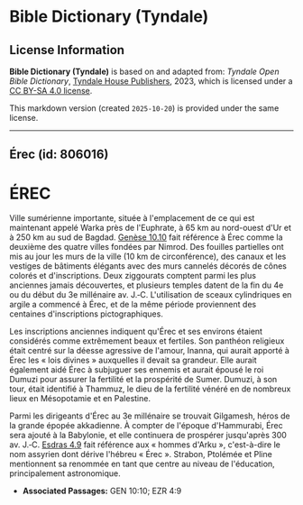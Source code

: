 # Bible Dictionary (Tyndale)

## License Information

**Bible Dictionary (Tyndale)** is based on and adapted from: _Tyndale Open Bible Dictionary_, [Tyndale House Publishers](https://tyndaleopenresources.com/), 2023, which is licensed under a [CC BY-SA 4.0 license](https://creativecommons.org/licenses/by-sa/4.0/legalcode.en).

This markdown version (created `2025-10-20`) is provided under the same license.



--------------------------------

## Érec (id: 806016)

ÉREC
====

Ville sumérienne importante, située à l'emplacement de ce qui est maintenant appelé Warka près de l'Euphrate, à 65 km au nord\-ouest d'Ur et à 250 km au sud de Bagdad. [Genèse 10\.10](https://ref.ly/Gen10:10) fait référence à Érec comme la deuxième des quatre villes fondées par Nimrod. Des fouilles partielles ont mis au jour les murs de la ville (10 km de circonférence), des canaux et les vestiges de bâtiments élégants avec des murs cannelés décorés de cônes colorés et d'inscriptions. Deux ziggourats comptent parmi les plus anciennes jamais découvertes, et plusieurs temples datent de la fin du 4e ou du début du 3e millénaire av. J.‑C. L'utilisation de sceaux cylindriques en argile a commencé à Érec, et de la même période proviennent des centaines d'inscriptions pictographiques.

Les inscriptions anciennes indiquent qu'Érec et ses environs étaient considérés comme extrêmement beaux et fertiles. Son panthéon religieux était centré sur la déesse agressive de l'amour, Inanna, qui aurait apporté à Érec les « lois divines » auxquelles il devait sa grandeur. Elle aurait également aidé Érec à subjuguer ses ennemis et aurait épousé le roi Dumuzi pour assurer la fertilité et la prospérité de Sumer. Dumuzi, à son tour, était identifié à Thammuz, le dieu de la fertilité vénéré en de nombreux lieux en Mésopotamie et en Palestine.

Parmi les dirigeants d'Érec au 3e millénaire se trouvait Gilgamesh, héros de la grande épopée akkadienne. À compter de l'époque d'Hammurabi, Érec sera ajouté à la Babylonie, et elle continuera de prospérer jusqu'après 300 av. J.‑C. [Esdras 4\.9](https://ref.ly/Ezra4:9) fait référence aux « hommes d'Arku », c'est\-à\-dire le nom assyrien dont dérive l'hébreu « Érec ». Strabon, Ptolémée et Pline mentionnent sa renommée en tant que centre au niveau de l'éducation, principalement astronomique.

* **Associated Passages:** GEN 10:10; EZR 4:9

